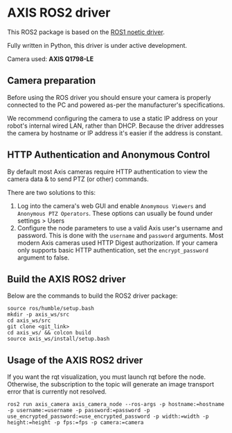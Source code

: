 # AXIS ROS2 driver

This ROS2 package is based on the [ROS1 noetic driver](https://github.com/ros-drivers/axis_camera/tree/noetic-devel).<br/>

Fully written in Python, this driver is under active development.<br/>

Camera used: **AXIS Q1798-LE**


## Camera preparation

Before using the ROS driver you should ensure your camera is properly connected to the PC and powered as-per the manufacturer's specifications.<br/>

We recommend configuring the camera to use a static IP address on your robot's internal wired LAN, rather than DHCP. Because the driver addresses the camera by hostname or IP address it's easier if the address is constant.

## HTTP Authentication and Anonymous Control

By default most Axis cameras require HTTP authentication to view the camera data & to send PTZ (or other) commands.<br/>

There are two solutions to this:
1. Log into the camera's web GUI and enable `Anomymous Viewers` and `Anonymous PTZ Operators`. These options can usually be found under settings > Users
2. Configure the node parameters to use a valid Axis user's username and password. This is done with the `username` and `password` arguments. Most modern Axis cameras used HTTP Digest authorization. If your camera only supports basic HTTP authentication, set the `encrypt_password` argument to false.

## Build the AXIS ROS2 driver

Below are the commands to build the ROS2 driver package:

`source ros/humble/setup.bash`<br/>
`mkdir -p axis_ws/src`<br/>
`cd axis_ws/src`<br/>
`git clone <git_link>`<br/>
`cd axis_ws/ && colcon build`<br/>
`source axis_ws/install/setup.bash`

## Usage of the AXIS ROS2 driver

If you want the rqt visualization, you must launch rqt before the node. Otherwise, the subscription to the topic will generate an image transport error that is currently not resolved.

`ros2 run axis_camera axis_camera_node --ros-args -p hostname:=hostname -p username:=username -p password:=password -p use_encrypted_password:=use_encrypted_password -p width:=width -p height:=height -p fps:=fps -p camera:=camera`